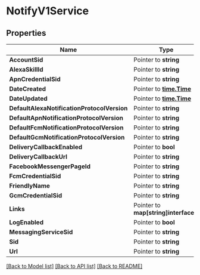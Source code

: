 # NotifyV1Service

## Properties
Name | Type | Notes
------------ | ------------- | -------------
**AccountSid** | Pointer to **string** | 
**AlexaSkillId** | Pointer to **string** | 
**ApnCredentialSid** | Pointer to **string** | 
**DateCreated** | Pointer to [**time.Time**](time.Time.md) | 
**DateUpdated** | Pointer to [**time.Time**](time.Time.md) | 
**DefaultAlexaNotificationProtocolVersion** | Pointer to **string** | 
**DefaultApnNotificationProtocolVersion** | Pointer to **string** | 
**DefaultFcmNotificationProtocolVersion** | Pointer to **string** | 
**DefaultGcmNotificationProtocolVersion** | Pointer to **string** | 
**DeliveryCallbackEnabled** | Pointer to **bool** | 
**DeliveryCallbackUrl** | Pointer to **string** | 
**FacebookMessengerPageId** | Pointer to **string** | 
**FcmCredentialSid** | Pointer to **string** | 
**FriendlyName** | Pointer to **string** | 
**GcmCredentialSid** | Pointer to **string** | 
**Links** | Pointer to **map[string]interface{}** | 
**LogEnabled** | Pointer to **bool** | 
**MessagingServiceSid** | Pointer to **string** | 
**Sid** | Pointer to **string** | 
**Url** | Pointer to **string** | 

[[Back to Model list]](../README.md#documentation-for-models) [[Back to API list]](../README.md#documentation-for-api-endpoints) [[Back to README]](../README.md)


